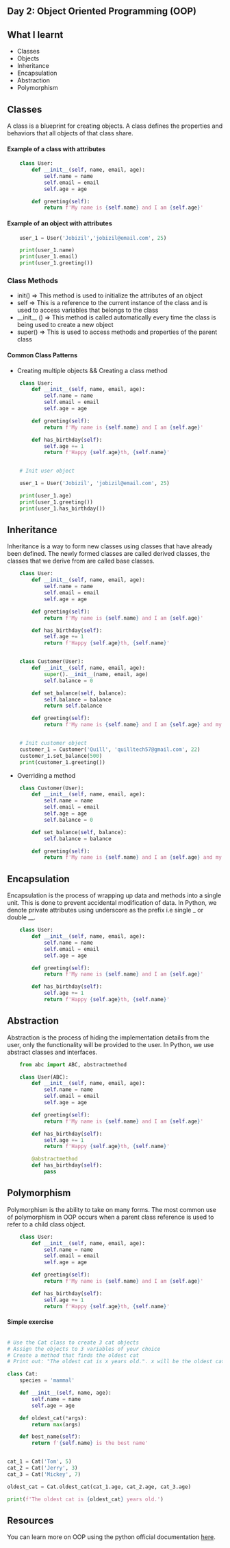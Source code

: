 ## Day 2: Object Oriented Programming (OOP)

## What I learnt

- Classes
- Objects
- Inheritance
- Encapsulation
- Abstraction
- Polymorphism

## Classes

A class is a blueprint for creating objects. A class defines the properties and behaviors that all objects of that class share.

#### Example of a class with attributes

```python
    class User:
        def __init__(self, name, email, age):
            self.name = name
            self.email = email
            self.age = age

        def greeting(self):
            return f'My name is {self.name} and I am {self.age}'
```

#### Example of an object with attributes

```python
    user_1 = User('Jobizil','jobizil@email.com', 25)

    print(user_1.name)
    print(user_1.email)
    print(user_1.greeting())
```

### Class Methods

- init() => This method is used to initialize the attributes of an object
- self => This is a reference to the current instance of the class and is used to access variables that belongs to the class
- \_\_init\_\_ () => This method is called automatically every time the class is being used to create a new object
- super() => This is used to access methods and properties of the parent class

#### Common Class Patterns

- Creating multiple objects && Creating a class method

```python
    class User:
        def __init__(self, name, email, age):
            self.name = name
            self.email = email
            self.age = age

        def greeting(self):
            return f'My name is {self.name} and I am {self.age}'

        def has_birthday(self):
            self.age += 1
            return f'Happy {self.age}th, {self.name}'


    # Init user object

    user_1 = User('Jobizil', 'jobizil@email.com', 25)

    print(user_1.age)
    print(user_1.greeting())
    print(user_1.has_birthday())
```

## Inheritance

Inheritance is a way to form new classes using classes that have already been defined. The newly formed classes are called derived classes, the classes that we derive from are called base classes.

```python
    class User:
        def __init__(self, name, email, age):
            self.name = name
            self.email = email
            self.age = age

        def greeting(self):
            return f'My name is {self.name} and I am {self.age}'

        def has_birthday(self):
            self.age += 1
            return f'Happy {self.age}th, {self.name}'


    class Customer(User):
        def __init__(self, name, email, age):
            super().__init__(name, email, age)
            self.balance = 0

        def set_balance(self, balance):
            self.balance = balance
            return self.balance

        def greeting(self):
            return f'My name is {self.name} and I am {self.age} and my balance is {self.balance}'


    # Init customer object
    customer_1 = Customer('Quill', 'quilltech57@gmail.com', 22)
    customer_1.set_balance(500)
    print(customer_1.greeting())
```

- Overriding a method

```python
    class Customer(User):
        def __init__(self, name, email, age):
            self.name = name
            self.email = email
            self.age = age
            self.balance = 0

        def set_balance(self, balance):
            self.balance = balance

        def greeting(self):
            return f'My name is {self.name} and I am {self.age} and my balance is {self.balance}'
```

## Encapsulation

Encapsulation is the process of wrapping up data and methods into a single unit. This is done to prevent accidental modification of data. In Python, we denote private attributes using underscore as the prefix i.e single \_ or double \_\_.

```python
    class User:
        def __init__(self, name, email, age):
            self.name = name
            self.email = email
            self.age = age

        def greeting(self):
            return f'My name is {self.name} and I am {self.age}'

        def has_birthday(self):
            self.age += 1
            return f'Happy {self.age}th, {self.name}'
```

## Abstraction

Abstraction is the process of hiding the implementation details from the user, only the functionality will be provided to the user. In Python, we use abstract classes and interfaces.

```python
    from abc import ABC, abstractmethod

    class User(ABC):
        def __init__(self, name, email, age):
            self.name = name
            self.email = email
            self.age = age

        def greeting(self):
            return f'My name is {self.name} and I am {self.age}'

        def has_birthday(self):
            self.age += 1
            return f'Happy {self.age}th, {self.name}'

        @abstractmethod
        def has_birthday(self):
            pass
```

## Polymorphism

Polymorphism is the ability to take on many forms. The most common use of polymorphism in OOP occurs when a parent class reference is used to refer to a child class object.

```python
    class User:
        def __init__(self, name, email, age):
            self.name = name
            self.email = email
            self.age = age

        def greeting(self):
            return f'My name is {self.name} and I am {self.age}'

        def has_birthday(self):
            self.age += 1
            return f'Happy {self.age}th, {self.name}'
```

#### Simple exercise

```python

# Use the Cat class to create 3 cat objects
# Assign the objects to 3 variables of your choice
# Create a method that finds the oldest cat
# Print out: "The oldest cat is x years old.". x will be the oldest cat age by using the function in #4

class Cat:
    species = 'mammal'

    def __init__(self, name, age):
        self.name = name
        self.age = age

    def oldest_cat(*args):
        return max(args)

    def best_name(self):
        return f'{self.name} is the best name'


cat_1 = Cat('Tom', 5)
cat_2 = Cat('Jerry', 3)
cat_3 = Cat('Mickey', 7)

oldest_cat = Cat.oldest_cat(cat_1.age, cat_2.age, cat_3.age)

print(f'The oldest cat is {oldest_cat} years old.')

```

## Resources

You can learn more on OOP using the python official documentation [here](https://docs.python.org/3/tutorial/classes.html).
